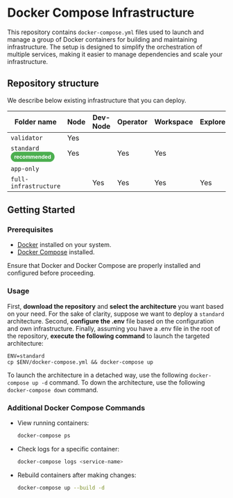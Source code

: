 # Docker Compose Infrastructure

This repository contains `docker-compose.yml` files used to launch and manage a group of Docker containers for building
and maintaining infrastructure. The setup is designed to simplify the orchestration of multiple services, making it
easier to manage dependencies and scale your infrastructure.

## Repository structure
We describe below existing infrastructure that you can deploy.

| Folder name                                                                                                                                                                            | Node | Dev-Node | Operator | Workspace | Explorer | Exchange | Email Oracle | File-Sign |
|----------------------------------------------------------------------------------------------------------------------------------------------------------------------------------------|------|----------|----------|-----------|----------|-------|--------------|-----------|
| `validator`                                                                                                                                                                            | Yes  |       |       |        |       |       |              |           |
| `standard` <span style="display: inline-block; background-color: #4CAF50; color: white; padding: 4px 8px; border-radius: 12px; font-size: 12px; font-weight: bold;">recommended</span> | Yes   |       | Yes      | Yes       |       |       |              |           |
| `app-only`                                                                                                                                                                             |    |       |       |        |       |       | Yes          | Yes       |
| `full-infrastructure`                                                                                                                                                                  |      | Yes      | Yes      | Yes       | Yes      | Yes   | Yes          | Yes       |



## Getting Started

### Prerequisites

- [Docker](https://www.docker.com/) installed on your system.
- [Docker Compose](https://docs.docker.com/compose/) installed.

Ensure that Docker and Docker Compose are properly installed and configured before proceeding.

### Usage

First, **download the repository** and **select the architecture** you want based on your need. For the sake of clarity, suppose we want to deploy a
`standard` architecture. Second, **configure the .env** file based on the configuration and own infrastructure. 
Finally, assuming you have a .env file in the root of the repository, **execute the following command** to launch the targeted architecture:
```shell
ENV=standard
cp $ENV/docker-compose.yml && docker-compose up
```

To launch the architecture in a detached way, use the following `docker-compose up -d` command. To down the architecture, use
the following `docker-compose down` command.

### Additional Docker Compose Commands

- View running containers:
  ```bash
  docker-compose ps
  ```

- Check logs for a specific container:
  ```bash
  docker-compose logs <service-name>
  ```

- Rebuild containers after making changes:
  ```bash
  docker-compose up --build -d
  ```
